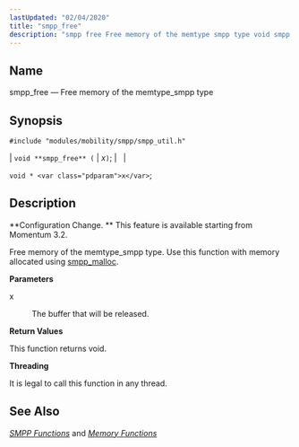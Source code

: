 ```yaml
---
lastUpdated: "02/04/2020"
title: "smpp_free"
description: "smpp free Free memory of the memtype smpp type void smpp free x void x Configuration Change This feature is available starting from Momentum 3 2 Free memory of the memtype smpp type Use this function with memory allocated using smpp malloc x The buffer that will be released This..."
---
```


<a name="apis.smpp_free"></a> 
## Name

smpp_free — Free memory of the memtype_smpp type

## Synopsis

`#include "modules/mobility/smpp/smpp_util.h"`

| `void **smpp_free** (` | <var class="pdparam">x</var>`)`; |   |

`void * <var class="pdparam">x</var>`;<a name="idp61334704"></a> 
## Description

**Configuration Change. ** This feature is available starting from Momentum 3.2.

Free memory of the memtype_smpp type. Use this function with memory allocated using [smpp_malloc](/momentum/3/3-api/apis-smpp-malloc).

**<a name="idp61338192"></a> Parameters**

<dl class="variablelist">

<dt>x</dt>

<dd>

The buffer that will be released.

</dd>

</dl>

**<a name="idp61340928"></a> Return Values**

This function returns void.

**<a name="idp61341840"></a> Threading**

It is legal to call this function in any thread.

<a name="idp61342944"></a> 
## See Also

[*SMPP Functions*](/momentum/3/3-api/smpp) and [*Memory Functions*](/momentum/3/3-api/3-api-memory)